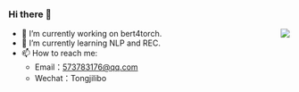 ### Hi there 👋

<img align="right" src="https://github-readme-stats.vercel.app/api?username=Tongjilibo&show_icons=true&hide_title=true&theme=tokyonight&&hide_border=true" /> 

- 🔭 I’m currently working on bert4torch.
- 🌱 I’m currently learning NLP and REC.
- 📫 How to reach me: 
  - Email：573783176@qq.com 
  - Wechat：Tongjilibo

